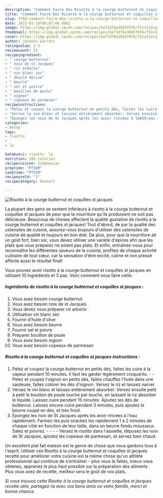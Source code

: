 ```yaml
---
description: "Comment Faire Des Risotto à la courge butternut et coquilles st jacques"
title: "Comment Faire Des Risotto à la courge butternut et coquilles st jacques"
slug: 3768-comment-faire-des-risotto-a-la-courge-butternut-et-coquilles-st-jacques
date: 2021-01-18T00:07:04.806Z
image: https://img-global.cpcdn.com/recipes/ba71d78a3045f97b/751x532cq70/risotto-a-la-courge-butternut-et-coquilles-st-jacques-photo-principale-de-la-recette.jpg
thumbnail: https://img-global.cpcdn.com/recipes/ba71d78a3045f97b/751x532cq70/risotto-a-la-courge-butternut-et-coquilles-st-jacques-photo-principale-de-la-recette.jpg
cover: https://img-global.cpcdn.com/recipes/ba71d78a3045f97b/751x532cq70/risotto-a-la-courge-butternut-et-coquilles-st-jacques-photo-principale-de-la-recette.jpg
author: Johanna Garrett
ratingvalue: 3.5
reviewcount: 15
recipeingredient:
- " courge butternut"
- " noix de st Jacques"
- " riz arborio"
- " vin blanc sec"
- " dhuile dolive"
- " beurre"
- " sel et poivre"
- " bouillon de poule"
- " oignon"
- " copeaux de parmesan"
recipeinstructions:
- "Pelez et coupez la courge butternut en petits dés, faites les cuire à la vapeur pendant 10 minutes. Il faut les garder légèrement croquants.  Pelez et coupez l&#39;oignon en petits dés, faites chauffez l&#39;huile dans une sauteuse, faites colorer les dés d&#39;oignon. Versez le riz et laissez nacrer."
- "Versez le vin blanc et laissez entièrement absorber. Versez ensuite petit à petit le bouillon de poule louche par louche, en laissant le riz absorber le liquide. Laissez cuire pendant 15 minutes. Ajoutez les dés de butternut. Laissez encore cuire pendant 3 minutes, puis ajoutez le beurre coupé en dés, et très froid."
- "Épongez les noix de St Jacques après les avoir rincées à l&#39;eau rapidement. Farinez-les puis snackez les rapidement 1 à 2 minutes de chaque côté en fonction de leur taille, dans un beurre fondu mousseux. Salez et poivrez.     Versez le risotto dans l&#39;assiette, déposez les noix de St Jacques, ajoutez les copeaux de parmesan, et servez bien chaud."
categories:
- Resep
tags:
- risotto
- 
- la

katakunci: risotto  la 
nutrition: 204 calories
recipecuisine: Indonesian
preptime: "PT16M"
cooktime: "PT51M"
recipeyield: "1"
recipecategory: Dessert

---
```



![Risotto à la courge butternut et coquilles st jacques](https://img-global.cpcdn.com/recipes/ba71d78a3045f97b/751x532cq70/risotto-a-la-courge-butternut-et-coquilles-st-jacques-photo-principale-de-la-recette.jpg)

La plupart des gens se sentent inférieurs à risotto à la courge butternut et coquilles st jacques de peur que la nourriture qu'ils produisent ne soit pas délicieuse. Beaucoup de choses affectent la qualité gustative de risotto à la courge butternut et coquilles st jacques! Tout d'abord, de par la qualité des ustensiles de cuisine, assurez-vous toujours d'utiliser des ustensiles de cuisine de qualité et toujours en bon état. De plus, pour que la nourriture ait un goût fort, bien sûr, vous devez utiliser une variété d'épices afin que les plats que vous préparez ne soient pas plats. Et enfin, entraînez-vous pour reconnaître les différentes saveurs de la cuisine, profitez de chaque activité culinaire de tout cœur, car la sensation d'être excité, calme et non pressé affecte aussi le résultat final!

<!--inarticleads1-->

Vous pouvez avoir risotto à la courge butternut et coquilles st jacques en utilisant 10 Ingrédients et 3 pas. Voici comment vous faire cette.

##### Ingrédients de risotto à la courge butternut et coquilles st jacques :

1. Vous avez besoin  courge butternut
1. Vous avez besoin  noix de st Jacques
1. Vous devez vous préparer  riz arborio
1. Utilisation  vin blanc sec
1. Fournir  d&#39;huile d&#39;olive
1. Vous avez besoin  beurre
1. Fournir  sel et poivre
1. Préparer  bouillon de poule
1. Vous avez besoin  oignon
1. Vous avez besoin  copeaux de parmesan




<!--inarticleads2-->

##### Risotto à la courge butternut et coquilles st jacques instructions :

1. Pelez et coupez la courge butternut en petits dés, faites les cuire à la vapeur pendant 10 minutes. Il faut les garder légèrement croquants. -  - Pelez et coupez l&#39;oignon en petits dés, faites chauffez l&#39;huile dans une sauteuse, faites colorer les dés d&#39;oignon. Versez le riz et laissez nacrer.
1. Versez le vin blanc et laissez entièrement absorber. Versez ensuite petit à petit le bouillon de poule louche par louche, en laissant le riz absorber le liquide. Laissez cuire pendant 15 minutes. Ajoutez les dés de butternut. Laissez encore cuire pendant 3 minutes, puis ajoutez le beurre coupé en dés, et très froid.
1. Épongez les noix de St Jacques après les avoir rincées à l&#39;eau rapidement. Farinez-les puis snackez les rapidement 1 à 2 minutes de chaque côté en fonction de leur taille, dans un beurre fondu mousseux. Salez et poivrez. -  -   -  - Versez le risotto dans l&#39;assiette, déposez les noix de St Jacques, ajoutez les copeaux de parmesan, et servez bien chaud.




<!--inarticleads1-->

<p>
Un excellent plat fait maison est le genre de chose que nous gardons tous à l'esprit. Utiliser ces Risotto à la courge butternut et coquilles st jacques recette pour améliorer votre cuisine est la même chose qu'un athlète professionnel qui continue de s'entraîner - plus vous le faites, mieux vous obtenez, apprenez le plus haut possible sur la préparation des aliments . Plus vous avez de recette, meilleur sera le goût de vos plats.
</p>

<p>
<i>Si vous trouvez cette Risotto à la courge butternut et coquilles st jacques recette utile, partagez-la avec vos bons amis ou votre famille, merci et bonne chance.</i>
</p>
